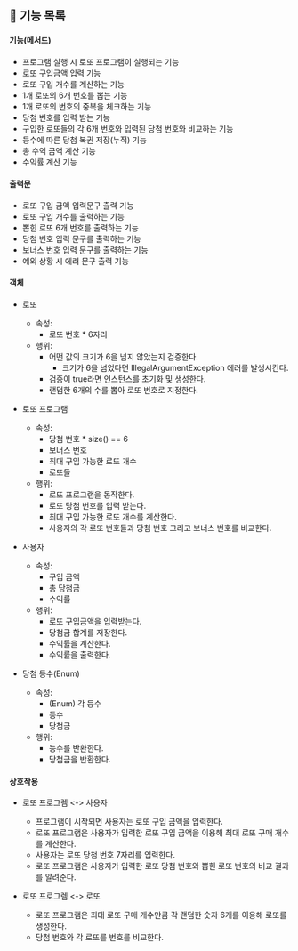 ## 🚀 기능 목록

#### 기능(메서드)

- 프로그램 실행 시 로또 프로그램이 실행되는 기능
- 로또 구입금액 입력 기능
- 로또 구입 개수를 계산하는 기능
- 1개 로또의 6개 번호를 뽑는 기능
- 1개 로또의 번호의 중복을 체크하는 기능
- 당첨 번호를 입력 받는 기능
- 구입한 로또들의 각 6개 번호와 입력된 당첨 번호와 비교하는 기능
- 등수에 따른 당첨 복권 저장(누적) 기능
- 총 수익 금액 계산 기능
- 수익률 계산 기능

#### 출력문

- 로또 구입 금액 입력문구 출력 기능
- 로또 구입 개수를 출력하는 기능
- 뽑힌 로또 6개 번호를 출력하는 기능
- 당첨 번호 입력 문구를 출력하는 기능
- 보너스 번호 입력 문구를 출력하는 기능
- 예외 상황 시 에러 문구 출력 기능

#### 객체

- 로또
    - 속성:
        - 로또 번호 * 6자리
    - 행위:
        - 어떤 값의 크기가 6을 넘지 않았는지 검증한다.
            - 크기가 6을 넘었다면 IllegalArgumentException 에러를 발생시킨다.
        - 검증이 true라면 인스턴스를 초기화 및 생성한다.
        - 랜덤한 6개의 수를 뽑아 로또 번호로 지정한다.

- 로또 프로그램
    - 속성:
        - 당첨 번호 * size() == 6
        - 보너스 번호
        - 최대 구입 가능한 로또 개수
        - 로또들
    - 행위:
        - 로또 프로그램을 동작한다.
        - 로또 당첨 번호를 입력 받는다.
        - 최대 구입 가능한 로또 개수를 계산한다.
        - 사용자의 각 로또 번호들과 당첨 번호 그리고 보너스 번호를 비교한다.

- 사용자
    - 속성:
        - 구입 금액
        - 총 당첨금
        - 수익률
    - 행위:
        - 로또 구입금액을 입력받는다.
        - 당첨금 합계를 저장한다.
        - 수익률을 계산한다.
        - 수익률을 출력한다.

- 당첨 등수(Enum)
    - 속성:
        - (Enum) 각 등수
        - 등수
        - 당첨금
    - 행위:
        - 등수를 반환한다.
        - 당첨금을 반환한다.

#### 상호작용

- 로또 프로그렘 <-> 사용자
    - 프로그램이 시작되면 사용자는 로또 구입 금액을 입력한다.
    - 로또 프로그램은 사용자가 입력한 로또 구입 금액을 이용해 최대 로또 구매 개수를 계산한다.
    - 사용자는 로또 당첨 번호 7자리를 입력한다.
    - 로또 프로그램은 사용자가 입력한 로또 당첨 번호와 뽑힌 로또 번호의 비교 결과를 알려준다.

- 로또 프로그렘 <-> 로또
    - 로또 프로그램은 최대 로또 구매 개수만큼 각 랜덤한 숫자 6개를 이용해 로또를 생성한다.
    - 당첨 번호와 각 로또를 번호를 비교한다.